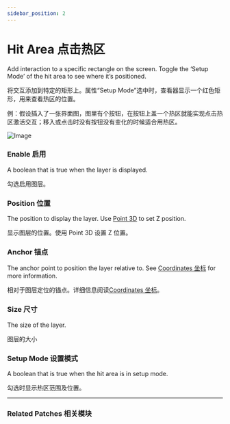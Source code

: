 ```yaml
---
sidebar_position: 2
---
```


# Hit Area 点击热区

Add interaction to a specific rectangle on the screen. Toggle the ‘Setup Mode’ of the hit area to see where it’s positioned.

将交互添加到特定的矩形上。属性“Setup Mode”选中时，查看器显示一个红色矩形，用来查看热区的位置。

例：假设插入了一张界面图，图里有个按钮，在按钮上盖一个热区就能实现点击热区激活交互；移入或点击时没有按钮没有变化的时候适合用热区。

![Image](https://s3.us-west-2.amazonaws.com/secure.notion-static.com/5e88b3b0-2576-4033-a474-3d6a2924a788/Untitled.png?X-Amz-Algorithm=AWS4-HMAC-SHA256&X-Amz-Content-Sha256=UNSIGNED-PAYLOAD&X-Amz-Credential=AKIAT73L2G45EIPT3X45%2F20220602%2Fus-west-2%2Fs3%2Faws4_request&X-Amz-Date=20220602T185210Z&X-Amz-Expires=86400&X-Amz-Signature=c165c2b87b574a0bf7eb6af3d89a0740fd7afdbe87b1a67f489722d89e75de77&X-Amz-SignedHeaders=host&response-content-disposition=filename%20%3D%22Untitled.png%22&x-id=GetObject)

### Enable 启用

A boolean that is true when the layer is displayed.

勾选启用图层。

### Position 位置

The position to display the layer. Use [Point 3D](./../Utility/Point%203D.md) to set Z position.

显示图层的位置。使用 Point 3D 设置 Z 位置。

### Anchor 锚点

The anchor point to position the layer relative to. See [Coordinates 坐标](./../Concepts/Coordinates.md) for more information.

相对于图层定位的锚点。详细信息阅读[Coordinates 坐标](./../Concepts/Coordinates.md)。

### Size 尺寸

The size of the layer.

图层的大小

### Setup Mode 设置模式

A boolean that is true when the hit area is in setup mode.

勾选时显示热区范围及位置。

------

### Related Patches 相关模块
